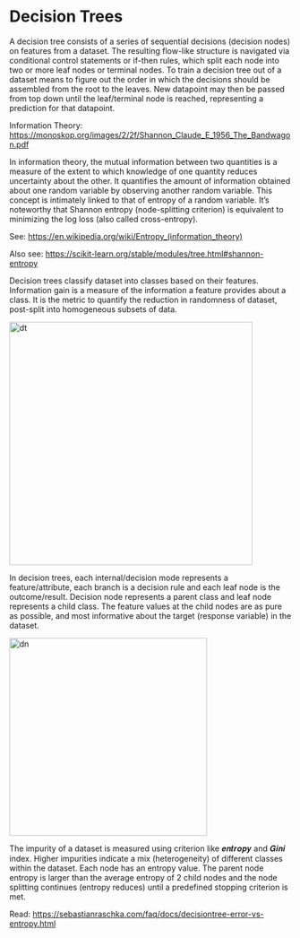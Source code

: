 # Decision Trees

A decision tree consists of a series of sequential decisions (decision nodes) on features from a dataset. The resulting flow-like structure is navigated via conditional control statements or if-then rules, which split each node into two or more leaf nodes or terminal nodes. To train a decision tree out of a dataset means to figure out the order in which the decisions should be assembled from the root to the leaves. New datapoint may then be passed from top down until the leaf/terminal node is reached, representing a prediction for that datapoint.

Information Theory: https://monoskop.org/images/2/2f/Shannon_Claude_E_1956_The_Bandwagon.pdf

In information theory, the mutual information between two quantities is a measure of the extent to which knowledge of one quantity reduces uncertainty about the other. It quantifies the amount of information obtained about one random variable by observing another random variable. This concept is intimately linked to that of entropy of a random variable. It’s noteworthy that Shannon entropy (node-splitting criterion) is equivalent to minimizing the log loss (also called cross-entropy). 

See: https://en.wikipedia.org/wiki/Entropy_(information_theory)

Also see: https://scikit-learn.org/stable/modules/tree.html#shannon-entropy

Decision trees classify dataset into classes based on their features. Information gain is a measure of the information a feature provides about a class. It is the metric to quantify the reduction in randomness of dataset, post-split into homogeneous subsets of data. 

<img width="434" alt="dt" src="https://github.com/user-attachments/assets/30e02fdc-3420-47e1-9a28-669867a83ca6" />

In decision trees, each internal/decision mode represents a feature/attribute, each branch is a decision rule and each leaf node is the outcome/result. Decision node represents a parent class and leaf node represents a child class. The feature values at the child nodes are as pure as possible, and most informative about the target (response variable) in the dataset. 

<img width="353" alt="dn" src="https://github.com/user-attachments/assets/656a8b20-bf59-4e21-a40a-9c3dd0464c90" />

The impurity of a dataset is measured using criterion like 𝒆𝒏𝒕𝒓𝒐𝒑𝒚 and 𝑮𝒊𝒏𝒊 index. Higher impurities indicate a mix (heterogeneity) of different classes within the dataset. Each node has an entropy value. The parent node entropy is larger than the average entropy of 2 child nodes and the node splitting continues (entropy reduces) until a predefined stopping criterion is met. 

Read: https://sebastianraschka.com/faq/docs/decisiontree-error-vs-entropy.html
